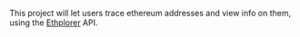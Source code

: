 This project will let users trace ethereum addresses and view info on them, using the [Ethplorer](https://www.ethplorer.io) API.
